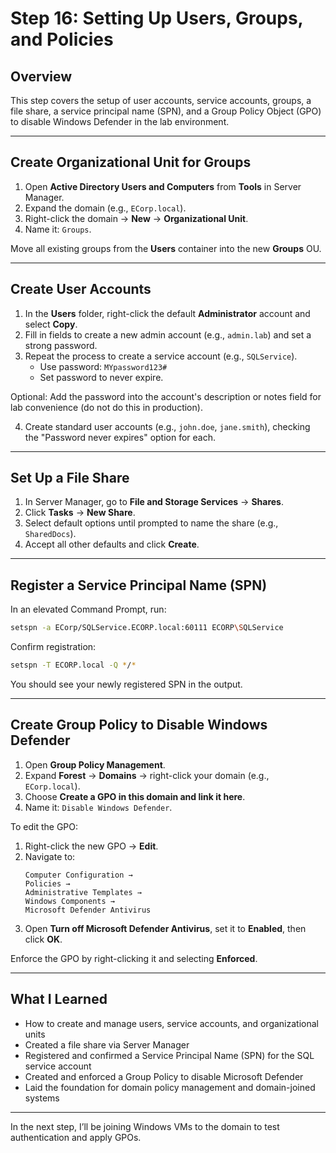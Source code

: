 # Step 16: Setting Up Users, Groups, and Policies

## Overview

This step covers the setup of user accounts, service accounts, groups, a file share, a service principal name (SPN), and a Group Policy Object (GPO) to disable Windows Defender in the lab environment.

---

## Create Organizational Unit for Groups

1. Open **Active Directory Users and Computers** from **Tools** in Server Manager.
2. Expand the domain (e.g., `ECorp.local`).
3. Right-click the domain → **New** → **Organizational Unit**.
4. Name it: `Groups`.

Move all existing groups from the **Users** container into the new **Groups** OU.

---

## Create User Accounts

1. In the **Users** folder, right-click the default **Administrator** account and select **Copy**.
2. Fill in fields to create a new admin account (e.g., `admin.lab`) and set a strong password.
3. Repeat the process to create a service account (e.g., `SQLService`).
   - Use password: `MYpassword123#`
   - Set password to never expire.

Optional: Add the password into the account's description or notes field for lab convenience (do not do this in production).

4. Create standard user accounts (e.g., `john.doe`, `jane.smith`), checking the "Password never expires" option for each.

---

## Set Up a File Share

1. In Server Manager, go to **File and Storage Services** → **Shares**.
2. Click **Tasks** → **New Share**.
3. Select default options until prompted to name the share (e.g., `SharedDocs`).
4. Accept all other defaults and click **Create**.

---

## Register a Service Principal Name (SPN)

In an elevated Command Prompt, run:

```bash
setspn -a ECorp/SQLService.ECORP.local:60111 ECORP\SQLService
```

Confirm registration:

```bash
setspn -T ECORP.local -Q */*
```

You should see your newly registered SPN in the output.

---

## Create Group Policy to Disable Windows Defender

1. Open **Group Policy Management**.
2. Expand **Forest** → **Domains** → right-click your domain (e.g., `ECorp.local`).
3. Choose **Create a GPO in this domain and link it here**.
4. Name it: `Disable Windows Defender`.

To edit the GPO:

1. Right-click the new GPO → **Edit**.
2. Navigate to:
   ```
   Computer Configuration →
   Policies →
   Administrative Templates →
   Windows Components →
   Microsoft Defender Antivirus
   ```
3. Open **Turn off Microsoft Defender Antivirus**, set it to **Enabled**, then click **OK**.

Enforce the GPO by right-clicking it and selecting **Enforced**.

---

## What I Learned

- How to create and manage users, service accounts, and organizational units
- Created a file share via Server Manager
- Registered and confirmed a Service Principal Name (SPN) for the SQL service account
- Created and enforced a Group Policy to disable Microsoft Defender
- Laid the foundation for domain policy management and domain-joined systems

---

In the next step, I’ll be joining Windows VMs to the domain to test authentication and apply GPOs.
